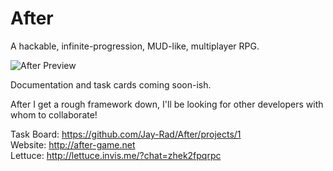 # After
A hackable, infinite-progression, MUD-like, multiplayer RPG.

![After Preview](http://after-game.net/Assets/Images/After-Intellisense.gif)

Documentation and task cards coming soon-ish.

After I get a rough framework down, I'll be looking for other developers with whom to collaborate!

Task Board: https://github.com/Jay-Rad/After/projects/1  
Website: http://after-game.net  
Lettuce: http://lettuce.invis.me/?chat=zhek2fpqrpc  
